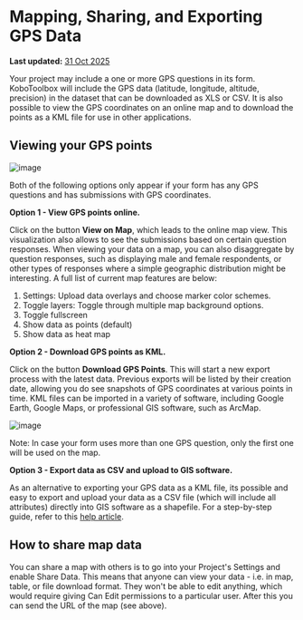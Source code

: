 # Mapping, Sharing, and Exporting GPS Data
**Last updated:** <a href="https://github.com/kobotoolbox/docs/blob/0050a936217ec4b5b9cf44a66826778898ed29d5/source/export_gps.md" class="reference">31 Oct 2025</a>


Your project may include a one or more GPS questions in its form. KoboToolbox
will include the GPS data (latitude, longitude, altitude, precision) in the
dataset that can be downloaded as XLS or CSV. It is also possible to view the
GPS coordinates on an online map and to download the points as a KML file for
use in other applications.

## Viewing your GPS points

![image](/images/export_gps/view_gps.jpg)

Both of the following options only appear if your form has any GPS questions and
has submissions with GPS coordinates.

**Option 1 - View GPS points online.**

Click on the button **View on Map**, which leads to the online map view. This
visualization also allows to see the submissions based on certain question
responses. When viewing your data on a map, you can also disaggregate by
question responses, such as displaying male and female respondents, or other
types of responses where a simple geographic distribution might be interesting.
A full list of current map features are below:

1. Settings: Upload data overlays and choose marker color schemes.
2. Toggle layers: Toggle through multiple map background options.
3. Toggle fullscreen
4. Show data as points (default)
5. Show data as heat map

**Option 2 - Download GPS points as KML.**

Click on the button **Download GPS Points**. This will start a new export
process with the latest data. Previous exports will be listed by their creation
date, allowing you do see snapshots of GPS coordinates at various points in
time. KML files can be imported in a variety of software, including Google
Earth, Google Maps, or professional GIS software, such as ArcMap.

![image](/images/export_gps/kml_exports.jpg)

Note: In case your form uses more than one GPS question, only the first one will
be used on the map.

**Option 3 - Export data as CSV and upload to GIS software.**

As an alternative to exporting your GPS data as a KML file, its possible and
easy to export and upload your data as a CSV file (which will include all
attributes) directly into GIS software as a shapefile. For a step-by-step guide,
refer to this [help article](upload_to_gis.md).

## How to share map data

You can share a map with others is to go into your Project's Settings and enable
Share Data. This means that anyone can view your data - i.e. in map, table, or
file download format. They won't be able to edit anything, which would require
giving Can Edit permissions to a particular user. After this you can send the
URL of the map (see above).
